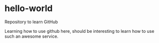 # hello-world
Repository to learn GitHub
  
  Learning how to use github here, should be interesting to learn how to use such an awesome service.
